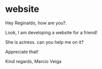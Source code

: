 # website

Hey Reginaldo, how are you?.

Look, I am developing a website for a friend!

She is actress. can you help me on it?

Appreciate that!

Kind regards,
Marcio Veiga
